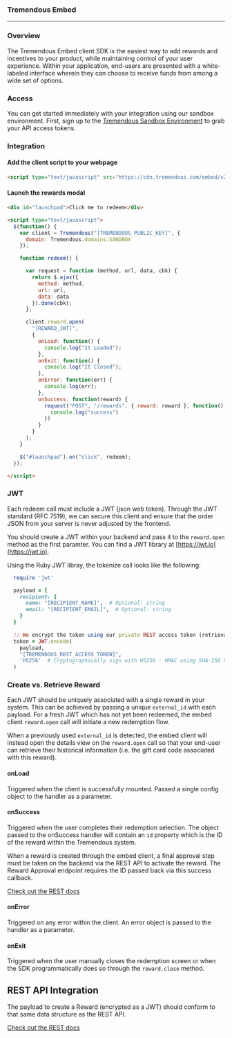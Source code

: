 ### Tremendous Embed
-----

### Overview

The Tremendous Embed client SDK is the easiest way to add rewards and incentives to your product, while maintaining control of your user experience. Within your application, end-users are presented with a white-labeled interface wherein they can choose to receive funds from among a wide set of options.

### Access

You can get started immediately with your integration using our sandbox environment. First, sign up to the [Tremendous Sandbox Environment](https://testflight.tremendous.com) to grab your API access tokens.


### Integration


#### Add the client script to your webpage

```html
<script type="text/javascript" src="https://cdn.tremendous.com/embed/v2.0.0/client.js" />
```

#### Launch the rewards modal

```html
<div id="launchpad">Click me to redeem</div>

<script type="text/javascript">
  $(function() {
    var client = Tremendous("[TREMENDOUS_PUBLIC_KEY]", {
      domain: Tremendous.domains.SANDBOX
    });

    function redeem() {

      var request = function (method, url, data, cbk) {
        return $.ajax({
          method: method,
          url: url,
          data: data
        }).done(cbk);
      };

      client.reward.open(
        "[REWARD_JWT]",
        {
          onLoad: function() {
            console.log("It Loaded");
          },
          onExit: function() {
            console.log("It Closed");
          },
          onError: function(err) {
            console.log(err);
          },
          onSuccess: function(reward) {
            request("POST", "/rewards", { reward: reward }, function() {
              console.log("success")
            })
          }
        }
      );
    }

    $("#launchpad").on("click", redeem);
  });

</script>
```

### JWT

Each redeem call must include a JWT (json web token).  Through the JWT standard (RFC 7519), we can secure this client and ensure that the order JSON from your server is never adjusted by the frontend.

You should create a JWT within your backend and pass it to the `reward.open` method as the first paramter.  You can find a JWT library at [https://jwt.io](https://jwt.io).

Using the Ruby JWT libray, the tokenize call looks like the following:

```ruby
  require 'jwt'

  payload = {
    recipient: {
      name: "[RECIPIENT_NAME]",  # Optional: string
      email: "[RECIPIENT_EMAIL]",  # Optional: string
    }
  }

  // We encrypt the token using our private REST access token (retrievable in the dashboard)
  token = JWT.encode(
    payload,
    "[TREMENDOUS_REST_ACCESS_TOKEN]",
    'HS256'  # Cryptographically sign with HS256 - HMAC using SHA-256 hash algorithm
  )
```

### Create vs. Retrieve Reward

Each JWT should be uniquely associated with a single reward in your system. This can be achieved by passing a unique `external_id` with each payload. For a fresh JWT which has not yet been redeemed, the embed client `reward.open` call will initiate a new redemption flow.

When a previously used `external_id` is detected, the embed client will instead open the details view on the `reward.open` call so that your end-user can retrieve their historical information (i.e. the gift card code associated with this reward).


#### onLoad

Triggered when the client is successfully mounted.  Passed a single config object to the handler as a parameter.

#### onSuccess

Triggered when the user completes their redemption selection. The object passed to the onSuccess handler will contain an `id` property which is the ID of the reward within the Tremendous system.

When a reward is created through the embed client, a final approval step must be taken on the backend via the REST API to activate the reward. The Reward Approval endpoint requires the ID passed back via this success callback.

[Check out the REST docs](https://www.tremendous.com/docs)

#### onError

Triggered on any error within the client.  An error object is passed to the handler as a parameter.

#### onExit

Triggered when the user manually closes the redemption screen or when the SDK programmatically does so through the `reward.close` method.


## REST API Integration

The payload to create a Reward (encrypted as a JWT) should conform to that same data structure as the REST API.

[Check out the REST docs](https://www.tremendous.com/docs)
